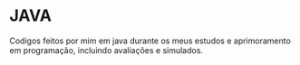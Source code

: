 # JAVA
Codigos feitos por mim em java durante os meus estudos e aprimoramento em programação, incluindo avaliações e simulados.
